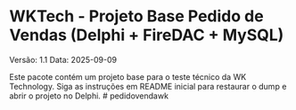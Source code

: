# WKTech - Projeto Base Pedido de Vendas (Delphi + FireDAC + MySQL)

Versão: 1.1
Data: 2025-09-09

Este pacote contém um projeto base para o teste técnico da WK Technology.
Siga as instruções em README inicial para restaurar o dump e abrir o projeto no Delphi.
#   p e d i d o v e n d a w k  
 